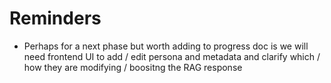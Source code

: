 # Reminders

-  Perhaps for a next phase but worth adding to progress doc is we will need frontend UI to add / edit persona and metadata and clarify
  which / how they are modifying / boositng the RAG response
  